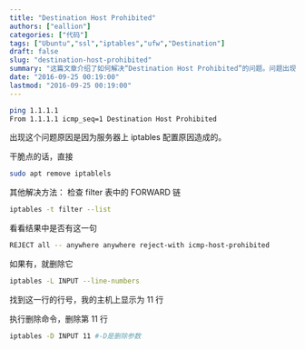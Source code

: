 ```yaml
---
title: "Destination Host Prohibited"
authors: ["eallion"]
categories: ["代码"]
tags: ["Ubuntu","ssl","iptables","ufw","Destination"]
draft: false
slug: "destination-host-prohibited"
summary: "这篇文章介绍了如何解决“Destination Host Prohibited”的问题。问题出现的原因是由于服务器上的iptables配置导致的。文章给出的解决方法是检查filter表中的FORWARD链，查看是否包含有相关的行，如果有则删除该行。作者提供了删除该行的命令示例。"
date: "2016-09-25 00:19:00"
lastmod: "2016-09-25 00:19:00"
---
```


```bash
ping 1.1.1.1
From 1.1.1.1 icmp_seq=1 Destination Host Prohibited
```

出现这个问题原因是因为服务器上 iptables 配置原因造成的。

干脆点的话，直接

```bash
sudo apt remove iptablels
```

其他解决方法：
检查 filter 表中的 FORWARD 链

```bash
iptables -t filter --list
```

看看结果中是否有这一句

```bash
REJECT all -- anywhere anywhere reject-with icmp-host-prohibited
```

如果有，就删除它

```bash
iptables -L INPUT --line-numbers 
```

找到这一行的行号，我的主机上显示为 11 行

执行删除命令，删除第 11 行

```bash
iptables -D INPUT 11 #-D是删除参数
```
